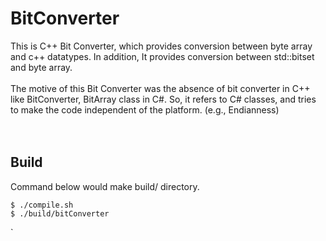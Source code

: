 # BitConverter
This is C++ Bit Converter, which provides conversion between byte array and
c++ datatypes. In addition, It provides conversion between std::bitset and 
byte array. <br>
<br>
The motive of this Bit Converter was the absence of bit converter in C++
like BitConverter, BitArray class in C#. So, it refers to C# classes, 
and tries to make the code independent of the platform. (e.g., Endianness)<br>
<br>
<br>

## Build

Command below would make build/ directory.
```
$ ./compile.sh
$ ./build/bitConverter
```

`
